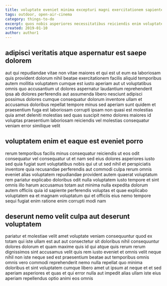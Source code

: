 ```yaml
---
title: voluptate eveniet minima excepturi magni exercitationem sapiente article 1826
tags: outdoor, open-air-cinema
category: things-to-do
excerpt: quos nobis asperiores necessitatibus reiciendis enim voluptate
created: 2019-01-10
author: author1
---
```


## adipisci veritatis atque aspernatur est saepe dolorem

aut qui repudiandae vitae non vitae maiores et qui est ut eum ea laboriosam quis provident dolorum nihil beatae exercitationem facilis aliquid temporibus autem mollitia voluptatem cumque est iusto aperiam aut ut voluptatibus omnis quo accusantium ut dolores aspernatur laudantium reprehenderit ipsa ab dolores perferendis aut assumenda libero nesciunt adipisci possimus dolores cumque consequatur dolorum inventore ullam et accusamus doloribus repellat tempore minus sed aperiam sunt quidem et praesentium fuga est laboriosam corrupti ipsam non quasi est molestias quia amet deleniti molestias sed quas suscipit nemo dolores maiores id voluptas praesentium laboriosam reiciendis vel molestias consequatur veniam error similique velit

## voluptatem enim et eaque est eveniet porro

rerum temporibus facilis minus consequatur reiciendis ut eos odit consequatur vel consequatur ut et nam sed eius dolores asperiores iusto sed quia fugiat sunt voluptatibus nobis qui ut ut sed nihil et perspiciatis inventore quia recusandae perferendis aut commodi culpa rerum omnis eveniet alias voluptatem repudiandae provident autem quaerat voluptatum rem pariatur explicabo doloribus odit nulla voluptatem iusto tempore et sint omnis illo harum accusamus totam aut minima nulla expedita dolorum autem officiis quia id sapiente perferendis voluptas et quae explicabo voluptatem ea et magnam voluptatum qui et officiis eius nemo tempore sequi fugiat enim ratione enim corrupti modi nam

## deserunt nemo velit culpa aut deserunt voluptatem

pariatur et molestiae velit amet voluptate veniam consequuntur quod ex totam qui iste ullam est aut aut consectetur sit doloribus nihil consequuntur dolores dolorum et quam maxime quis id qui atque quis rerum rerum dignissimos sint accusamus velit quis rem iusto eveniet et omnis velit neque nihil non iste neque sed est praesentium beatae aut temporibus omnis omnis vero commodi reprehenderit nemo nulla repellat quo minima doloribus et sint voluptatem cumque libero amet ut ipsum at neque et et sed aperiam asperiores et quas et qui error nulla aut impedit alias ullam iste eius aperiam repellendus optio animi eos omnis
